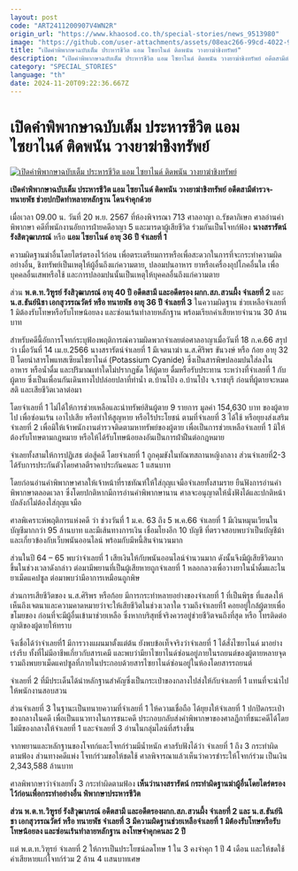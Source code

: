```yaml
---
layout: post
code: "ART2411200907V4WN2R"
origin_url: "https://www.khaosod.co.th/special-stories/news_9513980"
image: "https://github.com/user-attachments/assets/08eac266-99cd-4022-9213-0d816af1df36"
title: "เปิดคำพิพากษาฉบับเต็ม ประหารชีวิต แอม ไซยาไนด์ ติดพนัน วางยาฆ่าชิงทรัพย์"
description: "เปิดคำพิพากษาฉบับเต็ม ประหารชีวิต แอม ไซยาไนด์ ติดพนัน วางยาฆ่าชิงทรัพย์ อดีตสามีตำรวจ-ทนายพัช ช่วยปกปิดทำหลายหลักฐาน โดนจำคุกด้วย"
category: "SPECIAL_STORIES"
language: "th"
date: 2024-11-20T09:22:36.667Z
---
```


# เปิดคำพิพากษาฉบับเต็ม ประหารชีวิต แอม ไซยาไนด์ ติดพนัน วางยาฆ่าชิงทรัพย์

[![เปิดคำพิพากษาฉบับเต็ม ประหารชีวิต แอม ไซยาไนด์ ติดพนัน วางยาฆ่าชิงทรัพย์](https://www.khaosod.co.th/wpapp/uploads/2024/11/judge.jpg "เปิดคำพิพากษาฉบับเต็ม ประหารชีวิต แอม ไซยาไนด์ ติดพนัน วางยาฆ่าชิงทรัพย์")](https://www.khaosod.co.th/wpapp/uploads/2024/11/judge.jpg)

**เปิดคำพิพากษาฉบับเต็ม ประหารชีวิต แอม ไซยาไนด์ ติดพนัน วางยาฆ่าชิงทรัพย์ อดีตสามีตำรวจ-ทนายพัช ช่วยปกปิดทำหลายหลักฐาน โดนจำคุกด้วย**

เมื่อเวลา 09.00 น. วันที่ 20 พ.ย. 2567 ที่ห้องพิจารณา 713 ศาลอาญา ถ.รัชดาภิเษก ศาลอ่านคำพิพากษา คดีที่พนักงานอัยการฝ่ายคดีอาญา 5 และมารดาผู้เสียชีวิต ร่วมกันเป็นโจทก์ฟ้อง **นางสรารัตน์ รังสิตวุฒาภรณ์** หรือ **แอม ไซยาไนด์** **อายุ 36 ปี จำเลยที่ 1**

ความผิดฐานฆ่าอื่นโดยไตร่ตรองไว้ก่อน เพื่อตระเตรียมการหรือเพื่อสะดวกในการที่จะกระทำความผิดอย่างอื่น, ชิงทรัพย์เป็นเหตุให้ผู้อื่นถึงแก่ความตาย, ปลอมปนอาหาร ยาหรือเครื่องอุปโภคอื่นใด เพื่อบุคคลอื่นเสพหรือใช้ และการปลอมปนนั้นเป็นเหตุให้บุคคลอื่นถึงแก่ความตาย

ส่วน **พ.ต.ท.วิฑูรย์ รังสิวุฒาภรณ์ อายุ 40 ปี อดีตสามี และอดีตรอง ผกก.สภ.สวนผึ้ง จำเลยที่ 2** และ **น.ส.ธันย์นิชา เอกสุวรรณวัตร์ หรือ ทนายพัช** **อายุ 36 ปี จำเลยที่ 3** ในความผิดฐาน ช่วยเหลือจำเลยที่ 1 มิต้องรับโทษหรือรับโทษน้อยลง และซ่อนเร้นทำลายหลักฐาน พร้อมเรียกค่าเสียหายจำนวน 30 ล้านบาท

สำหรับคดีนี้อัยการโจทก์ระบุฟ้องพฤติการณ์ความผิดพวกจำเลยต่อศาลอาญาเมื่อวันที่ 18 ก.ค.66 สรุปว่า เมื่อวันที่ 14 เม.ย.2566 นางสรารัตน์จำเลยที่ 1 มีเจตนาฆ่า น.ส.ศิริพร ขันวงษ์ หรือ ก้อย อายุ 32 ปี โดยนำสารโพแทสเซียมไซยาไนด์ (Potassium Cyanide) ซึ่งเป็นสารพิษปลอมปนใส่ลงในอาหาร หรือน้ำดื่ม และปริมาณเท่าใดไม่ปรากฏชัด ให้ผู้ตาย ดื่มหรือรับประทาน ระหว่างที่จำเลยที่ 1 กับผู้ตาย ซึ่งเป็นเพื่อนกันเดินทางไปปล่อยปลาที่ท่าน้ำ ต.บ้านโป่ง อ.บ้านโป่ง จ.ราชบุรี ก่อนที่ผู้ตายจะหมดสติ และเสียชีวิตเวลาต่อมา

โดยจำเลยที่ 1 ไม่ได้ให้การช่วยเหลือและนำทรัพย์สินผู้ตาย 9 รายการ มูลค่า 154,630 บาท ของผู้ตายไป เพื่อซ่อนเร้น เอาไปเสีย หรือทำให้สูญหาย หรือไร้ประโยชน์ ตามที่จำเลยที่ 3 ได้ใช้ หรือยุยงส่งเสริมจำเลยที่ 2 เพื่อมิให้เจ้าพนักงานตำรวจติดตามหาทรัพย์ของผู้ตาย เพื่อเป็นการช่วยเหลือจำเลยที่ 1 มิให้ต้องรับโทษตามกฎหมาย หรือให้ได้รับโทษน้อยลงอันเป็นการฝ่าฝืนต่อกฎหมาย

จำเลยทั้งสามให้การปฏิเสธ ต่อสู้คดี โดยจำเลยที่ 1 ถูกคุมขังในทัณฑสถานหญิงกลาง ส่วนจำเลยที่2-3 ได้รับการประกันตัวโดยศาลตีราคาประกันคนละ 1 แสนบาท

โดยก่อนอ่านคำพิพากษาศาลให้เจ้าหน้าที่ราชทัณฑ์ให้ใส่กุญเเจมือจำเลยทั้งสามราย ยืนฟังการอ่านคำพิพากษาตลอดเวลา ซึ่งโดยปกติหากมีการอ่านคำพิพากษานาน ศาลจะอนุญาตให้นั่งฟังได้และปกติหน้าบัลลังก์ไม่ต้องใส่กุญแจมือ

ศาลพิเคราะห์พฤติการแห่งคดี ว่า ช่วงวันที่ 1 ม.ค. 63 ถึง 5 พ.ค.66 จำเลยที่ 1 มีเงินหมุนเวียนในบัญชีมากกว่า 95 ล้านบาท และมีเส้นทางการเงิน เชื่อมโยงอีก 10 บัญชี ที่ตรวจสอบพบว่าเป็นบัญชีม้าและเกี่ยวข้องกับเว็บพนันออนไลน์ พร้อมกับมีหนี้สินจำนวนมาก

ส่วนในปี 64 – 65 พบว่าจำเลยที่ 1 เสียเงินให้กับพนันออนไลน์จำนวนมาก ดังนั้นจึงมีผู้เสียชีวิตมากขึ้นในช่วงเวลาดังกล่าว ต่อมามีพยานที่เป็นผู้เสียหายถูกจำเลยที่ 1 หลอกลวงเพื่อวางยาในน้ำดื่มและในยาเม็ดแคปซูล ต่อมาพบว่ามีอาการเหมือนถูกพิษ

ส่วนการเสียชีวิตของ น.ส.ศิริพร หรือก้อย มีการกระทำหลายอย่างของจำเลยที่ 1 ที่เป็นพิรุธ ที่แสดงให้เห็นถึงเจตนาและความคาดหมายว่าจะให้เสียชีวิตในช่วงเวลาใด รวมถึงจำเลยที่1 คอยอยู่ใกล้ผู้ตายเพื่อขโมยของ ก่อนที่จะมีผู้อื่นเข้ามาช่วยเหลือ ซึ่งหากบริสุทธิ์จริงควรอยู่ช่วยชีวิตจนถึงที่สุด หรือ โทรติดต่อญาติของผู้ตายให้ทราบ

จึงเชื่อได้ว่าจำเลยที่1 มีการวางแผนมาตั้งแต่ต้น ยังพบข้อเท็จจริงว่าจำเลยที่ 1 ได้สั่งไซยาไนด์ มาอย่างเร่งรีบ ทั้งที่ไม่มีอาชีพเกี่ยวกับสารเคมี และพบว่ามียาไซยาไนด์ซ่อนอยู่ภายในรถยนต์ของผู้ตายหลายจุด รวมถึงพบยาเม็ดแคปซูลที่ภายในประกอบด้วยสารไซยาไนด์ซ่อนอยู่ในห้องโดยสารรถยนต์

จำเลยที่ 2 ที่มีประเด็นได้นำหลักฐานสำคัญซึ่งเป็นกระเป๋าของกลางไปส่งให้กับจำเลยที่ 1 แทนที่จะนำไปให้พนักงานสอบสวน

ส่วนจำเลยที่ 3 ในฐานะเป็นทนายความที่จำเลยที่ 1 ให้ความเชื่อถือ ได้ยุยงให้จำเลยที่ 1 ปกปิดกระเป๋าของกลางในคดี เพื่อเป็นแนวทางในการชนะคดี ประกอบกลับส่งคำพิพากษาของศาลฎีกาที่ชนะคดีได้โดยไม่มีของกลางให้จำเลยที่ 1 และจำเลยที่ 3 อ่านในกลุ่มไลน์ที่สร้างขึ้น

จากพยานและหลักฐานของโจทก์และโจทก์ร่วมมีน้ำหนัก ศาลรับฟังได้ว่า จำเลยที่ 1 ถึง 3 กระทำผิดตามฟ้อง ส่วนทางคดีแพ่ง โจทก์ร่วมขอให้ชดใช้ ศาลพิจารณาแล้วเห็นว่าควรชำระให้โจทก์ร่วม เป็นเงิน 2,343,588 ล้านบาท

ศาลพิพากษาว่าจำเลยทั้ง 3 กระทำผิดตามฟ้อง **เห็นว่านางสรารัตน์ กระทำผิดฐานฆ่าผู้อื่นโดยไตร่ตรองไว้ก่อนเพื่อกระทำอย่างอื่น พิพากษาประหารชีวิต**

**ส่วน พ.ต.ท.วิฑูรย์ รังสิวุฒาภรณ์ อดีตสามี และอดีตรองผกก.สภ.สวนผึ้ง จำเลยที่ 2 และ น.ส.ธันย์นิชา เอกสุวรรณวัตร์ หรือ ทนายพัช จำเลยที่ 3 มีความผิดฐานช่วยเหลือจำเลยที่ 1 มิต้องรับโทษหรือรับโทษน้อยลง และซ่อนเร้นทำลายหลักฐาน ลงโทษจำคุกคนละ 2 ปี**

เเต่ พ.ต.ท.วิฑูรย์ จำเลยที่ 2 ให้การเป็นประโยชน์ลดโทษ 1 ใน 3 คงจำคุก 1 ปี 4 เดือน เเละให้ชดใช้ค่าเสียหายเเก่โจทก์ร่วม 2 ล้าน 4 เเสนบาทเศษ